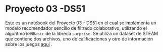 # Proyecto 03 -DS51

Este es un notebook del Proyecto 03 - DS51 en el cual se implementa un modelo  recomendador sencillo de filtrado colaborativo, utilizando el algoritmo `KNNBasic` de la librería `surprise`. Se utiliza un dataset de STEAM que contiene dos archivos, uno de calificaciones y otro de información sobre los juegos [aquí](https://github.com/kang205/SASRec) .
